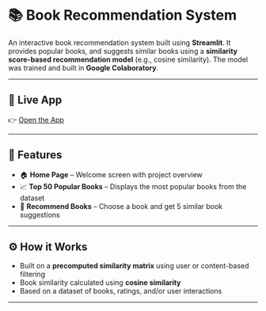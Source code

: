 # 📚 Book Recommendation System

An interactive book recommendation system built using **Streamlit**. It provides popular books, and suggests similar books using a **similarity score-based recommendation model** (e.g., cosine similarity). The model was trained and built in **Google Colaboratory**.

---

## 🚀 Live App

👉 [Open the App](https://popularbookandrecommendationsystem-demuqy4yymodwj8jhmksgx.streamlit.app/)  

---

## 🧩 Features

- 🏠 **Home Page** – Welcome screen with project overview
- 📈 **Top 50 Popular Books** – Displays the most popular books from the dataset
- 🤝 **Recommend Books** – Choose a book and get 5 similar book suggestions

---

## ⚙️ How it Works

- Built on a **precomputed similarity matrix** using user or content-based filtering
- Book similarity calculated using **cosine similarity**
- Based on a dataset of books, ratings, and/or user interactions

---



